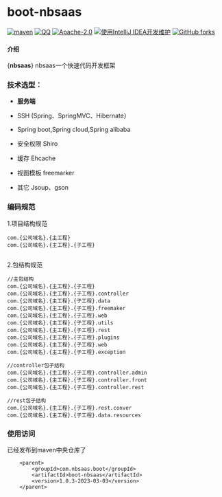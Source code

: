 # boot-nbsaas

[![maven](https://img.shields.io/maven-central/v/com.nbsaas.boot/boot-nbsaas.svg)](http://mvnrepository.com/artifact/com.nbsaas.boot/boot-nbsaas)
[![QQ](https://img.shields.io/badge/chat-on%20QQ-ff69b4.svg?style=flat-square)](//shang.qq.com/wpa/qunwpa?idkey=d1a308945e4b2ff8aeb1711c2c7914342dae15e9ce7041e94756ab355430dc78)
[![Apache-2.0](https://img.shields.io/hexpm/l/plug.svg)](https://www.apache.org/licenses/LICENSE-2.0.html)
[![使用IntelliJ IDEA开发维护](https://img.shields.io/badge/IntelliJ%20IDEA-提供支持-blue.svg)](https://www.jetbrains.com/idea/)
[![GitHub forks](https://img.shields.io/github/stars/nbsaas/boot-nbsaas.svg?style=social&logo=github&label=Stars)](https://github.com/nbsaas/boot-nbsaas)

#### 介绍

{**nbsaas**}
nbsaas一个快速代码开发框架

### 技术选型：

* **服务端**

* SSH (Spring、SpringMVC、Hibernate）
* Spring boot,Spring cloud,Spring alibaba
* 安全权限 Shiro
* 缓存 Ehcache
* 视图模板 freemarker
* 其它 Jsoup、gson

### 编码规范
1.项目结构规范
```
com.{公司域名}.{主工程}
com.{公司域名}.{主工程}.{子工程}


```
2.包结构规范
```
//主包结构
com.{公司域名}.{主工程}.{子工程}
com.{公司域名}.{主工程}.{子工程}.controller
com.{公司域名}.{主工程}.{子工程}.data
com.{公司域名}.{主工程}.{子工程}.freemaker
com.{公司域名}.{主工程}.{子工程}.web
com.{公司域名}.{主工程}.{子工程}.utils
com.{公司域名}.{主工程}.{子工程}.rest
com.{公司域名}.{主工程}.{子工程}.plugins
com.{公司域名}.{主工程}.{子工程}.web
com.{公司域名}.{主工程}.{子工程}.exception

//controller包子结构
com.{公司域名}.{主工程}.{子工程}.controller.admin
com.{公司域名}.{主工程}.{子工程}.controller.front
com.{公司域名}.{主工程}.{子工程}.controller.rest

//rest包子结构
com.{公司域名}.{主工程}.{子工程}.rest.conver
com.{公司域名}.{主工程}.{子工程}.data.resources

```


### 使用访问
已经发布到maven中央仓库了
```
    <parent>
        <groupId>com.nbsaas.boot</groupId>
        <artifactId>boot-nbsaas</artifactId>
        <version>1.0.3-2023-03-03</version>
    </parent>
```
